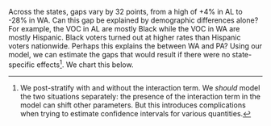 Across the states, gaps vary by 32 points, from a high of +4%
in AL to -28% in WA.
Can this gap be explained by demographic differences alone? For example,
the VOC in AL are mostly Black while the VOC in WA are mostly Hispanic.  Black
voters turned out at higher rates than Hispanic voters nationwide.  Perhaps
this explains the between WA and PA? Using our model, we can
estimate the gaps that would result if there were no state-specific effects[^3].
We chart this below.

[^3]: We post-stratify with and without the interaction term.  We *should* model
    the two situations separately: the presence of the interaction term
    in the model can shift other parameters. But this introduces
    complications when trying to estimate confidence intervals for various quantities.
